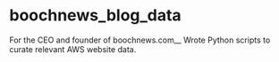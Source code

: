 # boochnews_blog_data

For the CEO and founder of boochnews.com__
Wrote Python scripts to curate relevant AWS website data.
